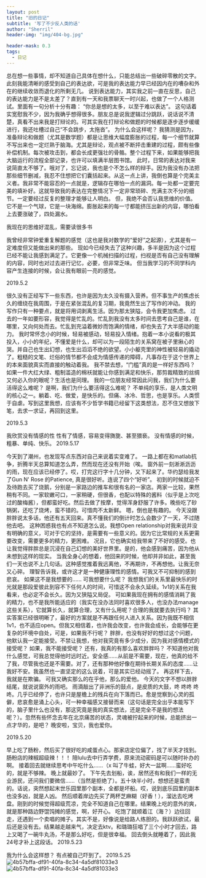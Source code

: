 ```yaml
---
layout: post
title: "旧的日记"
subtitle: '写了不少反人类的话'
author: "Sherril"
header-img: "img/404-bg.jpg"

header-mask: 0.3
tags:
  - 日记
---
```



总在想一些事情，却不知道自己具体在想什么，只能总结出一些破碎零散的文字。此刻我能清晰的感受到自己的表达欲，可是我的表达能力早已经因内在的嘈杂和外在的继续收敛而退化的所剩无几。
说到表达能力，其实我之前一直在反思，自己的表达能力是不是太差了？直到有一天和我票聊天一时兴起，也做了一个人格测试。里面有一句分析十分有趣：
“你总是想的太多，以至于难以表达”。
这句话着实宽慰我不少，因为我确乎想得很多。朋友总是说我逻辑过分跳跃，说话说不清楚，真看不出来我是打辩论的。可其实我在打辩论和做题的时候都是逐步逐步缓缓进行，我还吐槽过自己“不会跳步，太拖沓”。
为什么会这样呢？
我猜测是因为，准备辩论和做题（尤其是数学题）都是让思维大幅度膨胀的过程，每一个细节就算不写出来也一定烂熟于脑海。尤其是辩论，观点被不断抨击重建的过程，颇有些像补偿机制。每次被攻击到，都会长成更强壮的骨骼。整个过程下来，如果能够把我大脑运行的流程全部记录，也许可以填满半层图书馆。
此时，日常的表达对我来说简直太不够了。哦对了，忘记说，我也是个不怎么样的辩手。因为我没有办法把那些细节删减，我忍不住想把它们囊括起来。从这一点上讲，我倒也算是个完美主义者。我非常不能容忍的一点就是，逻辑存在哪怕一点的漏洞。每一处都一定要完美的填补好。这就导致我的表达在完整情况下一定非常琐碎、充满主次不分的细节。一定要经过反复的整理才能够让人明白。
但，我绝不会否认我思维的价值。
它不是一个气球，它是一块海绵。膨胀起来的每一寸都能挤压出新的内容，哪怕看上去要涨破了，四处漏水。




我现在的思维好混乱，需要读很多书

我曾经非常钟爱重复解题的感觉（这也是我对数学的“爱好”之起源），尤其是有一定难度但又能做出来的那些。
现如今已经失去了这种兴趣，多半是因为这个过程已经不能让我感到满足了。它更像一个机械扫描的过程，扫视是否有自己没有理解的内容，同时也对过去进行记忆，必要，但非常乏味。
但当我学习的不同学科内容产生连接的时候，会让我有眼前一亮的感觉。

2019.5.2


很久没有正经写下一些东西，也许是因为太久没有摄入营养。但不事生产的焦虑长久的缠绕在我周围，于是在紧张混乱的复习期，我竟然生出了写作的冲动。
我的写作只有一种要点，就是将用词剥离生活。因为那太狭隘，会令我更加焦虑。
过去的一年如要形容，我觉得是忙乱的。忙乱到我没有太多时间去思考自己是谁，在哪里，又向何处而去。忙乱到充溢着微妙而饱满的情绪，却也失去了大半感动的能力。
我时常怀念小的时候，轻易被感动，轻易投入情绪。抱着一本小说看的极其投入，小小的年纪，不懂爱是什么，却可以为一段陌生的关系窝在被子里揪心的哭。并自己也生出幻想，也生出滔滔不绝的欲望。小小躯壳里的神性被轻易的撬动了。粗糙的文笔、烂俗的情节都不会成为情感传递的障碍，凡事存在于这个世界上的本来面貌真实而直接的触动着我。
我不禁去想，“门槛”真的是一样好东西吗？如果一件大红大绿、粗制滥造的棉袄就能让你感到满足和快乐，那剪裁精致的丝绸又何必入你的眼呢？生活也是同理。
我的一位朋友经常因此问我，我们为什么要活得这么难呢？
是啊，我们为什么要活得这么难呢？
不单纯的享乐，是人类文明的核心之一。躺着、吃、做爱，是快乐的。但痛、冰冷、哲思，也是享乐。人类惯于自虐。写到这里我想，应该有不少哲学书籍已经留下这类想法，忍不住又想放下笔，去求一求证，再回到这里。

2019.5.3


我欣赏没有情感的性
性有了情感，容易变得旖旎、甚至猥亵。
没有情感的时候，
粗暴、单纯、快乐。
2019.5.17


今天到了潮州，也发现写点东西对自己来说着实变难了。
一路上都在和matlab抗争，折腾半天总算知道怎么弄，然而现在还没有开始（唉。
窗外前一刻淅淅沥沥的雨，现在应该已经停了。哎，打完这行字十几分钟，又下起来了。华约瑟给我发了Gun N' Rose 的Patience, 真是很好听。连说了四个“好听”。
初到的时候就迫不及待跑去买了烧鹅，分别是一家路边的推车和很有名的一家店。两家一比较，果然稍有不同。一家软嫩可口，一家稍硬，但很香，也配以特殊的酱料（似乎是上次吃过的酸梅酱），但都蛮好吃。然后去做了按摩，觉得浑身舒服了许多。晚些吃了砂锅粥，还吃了烧烤，蛮不错的。可惜肉不太新鲜。
嗯，倒也是有趣的。
今天没跟胖胖说太多话，他还有五天回来。真不懂我们的倒计时怎么会数少了一天，不过随他去吧。
这种困惑我也有点不知道怎么说。我想Open relationship对我来说并没有明确的意义，可对于它的坚持，是需要有一些意义的。因为它比常规的关系更需要改变，需要更多的精力，更困难。
况且，它也确实给我带来了不好的感受。也让我觉得胖胖总是沉浸在自己幻想的美好世界里。是的，他会感到痛苦，因为他从未想到这样的现实。
当我全身心的想着，他回来的时候，他却并非如此，甚至我们一天也说不上几句话。这种感觉推着我远离他，不再期许，不再想他。让我无奈又心碎。
理智告诉我，或许这才是一种健康理性的感情。可我又不可抑制的感到悲哀。
如果这不是我想要的……
可我想要什么呢？
我想我们的关系里最快乐的时光就是那段爱彼此到容不下任何人的时间，可惜这不会永久延续。1v1的关系在我看来，也必定不会长久。因为又狭隘又局促。
可如果我现在拥有的感情消耗了我的精力，也不是我所能适应的（我实在没办法同时喜欢很多人，也没办法manage这些关系），它就算长久，就算合理，又有什么用呢？合理的我就要去执行吗？
其实答案已经很明晰了，最好的方案就是不再跟任何人进入关系。因为我既不相信1v1，也不适应open。但我又相信着，也许我会改变，也许我会成长，会能够在更复杂的环境中自处，可是，如果我不行呢？
胖胖，也没有好好的想过这个问题，他默认我一定能接受。不禁让我想，他对我究竟有多少成分，因为我对感情模式的接受呢？
如果，我不能接受呢？
还有，我真的有那么喜欢胖胖吗？
不知道他对我什么感觉，可我总觉得他时远时近。安全感……从前是不需要，现在，他真的给不了我，尽管我也还是不需要。对了，还有那种他好像在期待长期关系的态度……让我好不安。我虽然也一直坚定的这么说着，可是其实已经动摇了。
再这样下去，我就是在欺骗。
可我又确实那么的在乎他，那么的爱他。
今天的文字不想以胖胖结尾，就说说窗外的雨吧。
雨滴敲出了非洲乐的鼓点，是皮质的大鼓，咚 咚咚 咚 咚。几乎已经停了，也许只是屋檐上的残兵在向下落而已。愈是觉察到心灵的孤僻，悲哀愈是涌上心头，可一种幸福感又接替而来（这句话是完全出乎本能写下的，脑子里什么也没有，那这究竟是我的真实想法，还是完全不是我的想法呢？）。忽然有些怀念去年在北京痛苦的状态，灵魂被拧起来的时候，总能挤出一点才华的，是吧？
晚安啦，宝贝，我也爱你。

2019.5.20

早上吃了肠粉，然后买了很好吃的咸蛋点心。那家店定位偏了，找了半天才找到。肠粉店的辣椒超级辣！！！
陪lulu去中行弄学费，原来流动密码是可以随时补办的啊。
接着回去就继续思考中午吃什么……（x
叫了牛蛙，好大一盆啊……蛮好吃的，就是不够辣。
晚上就最妙了。
下午先去划船，诶，居然还有和我们一样的无业游民，还问我们要微信……（当然是拒绝了）。五十块半小时，想想还是蛮贵的。话说，突然想起末世乐园里那个副本，全都是坏船。哎，说到底乐园里的副本也没多凶，就是人凶。
然后顺着岸边先买了两杯芝麻糊（好香！），溜达去吃烤盘。刚到的时候觉得超级荒凉，完全不知道自己在哪里。结果晚上吃的意外的爽，就是那种路边野馄饨摊的感觉，啊，好开心。
吃饱了就顺着江（海？）边往回走，还遇到一个卖唱的摊子。其实不是，好像说是给路人练胆的。我跃跃欲试，最后还是没有去。结果越走越来气，决定去ktv。和璐璐狂唱了三个小时才回去，路上又喝了一碗牛丸汤，不是那么好吃，但是很幸福。
回去倒头就睡着了，因此我24号才补上这段话。
2019.5.23

我为什么会这样想？
有点被自己吓到了。
2019.5.25
![4b57bffa-df91-40fa-8c34-4a5df81033e3](https://i.imgur.com/kaw34bL.jpg)
![4b57bffa-df91-40fa-8c34-4a5df81033e3](https://i.imgur.com/FfTNNlu.jpg)

